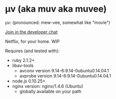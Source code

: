 μv (aka muv aka muvee)
===

μv: (pronounced: mew-vee, somewhat like "movie")

[Join in the developer chat](https://chat.echoplex.us/muv)

Netflix, for your home.
WIP

Requires (and tested with):

- ruby 2.1.2+
- libav-tools
  - avconv version 9.14-6:9.14-0ubuntu0.14.04.1
  - avprobe version 9.14-6:9.14-0ubuntu0.14.04.1
- node.js 0.10.25+
- nginx version: nginx/1.4.6 (Ubuntu)
  - globally available on your path
